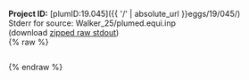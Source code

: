**Project ID:** [plumID:19.045]({{ '/' | absolute_url }}eggs/19/045/)  
Stderr for source:  Walker_25/plumed.equi.inp   
(download [zipped raw stdout](plumed.equi.inp.plumed.stdout.txt.zip))  
{% raw %}
<pre>
</pre>
{% endraw %}
